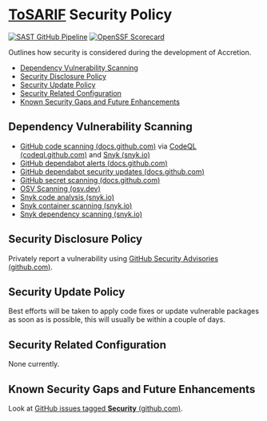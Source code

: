 # [ToSARIF](https://github.com/dbtedman/tosarif) Security Policy

[![SAST GitHub Pipeline](https://img.shields.io/github/actions/workflow/status/dbtedman/tosarif/sast.yml?branch=main&style=for-the-badge&logo=github&label=sast)](https://github.com/dbtedman/tosarif/actions/workflows/sast.yml)
[![OpenSSF Scorecard](https://api.securityscorecards.dev/projects/github.com/dbtedman/tosarif/badge?style=for-the-badge)](https://api.securityscorecards.dev/projects/github.com/dbtedman/tosarif)

Outlines how security is considered during the development of Accretion.

-   [Dependency Vulnerability Scanning](#dependency-vulnerability-scanning)
-   [Security Disclosure Policy](#security-disclosure-policy)
-   [Security Update Policy](#security-update-policy)
-   [Security Related Configuration](#security-related-configuration)
-   [Known Security Gaps and Future Enhancements](#known-security-gaps-and-future-enhancements)

## Dependency Vulnerability Scanning

-   [GitHub code scanning (docs.github.com)](https://docs.github.com/en/code-security/code-scanning/automatically-scanning-your-code-for-vulnerabilities-and-errors/about-code-scanning) via [CodeQL (codeql.github.com)](https://codeql.github.com) and [Snyk (snyk.io)](https://snyk.io)
-   [GitHub dependabot alerts (docs.github.com)](https://docs.github.com/en/code-security/dependabot/dependabot-alerts/about-dependabot-alerts)
-   [GitHub dependabot security updates (docs.github.com)](https://docs.github.com/en/code-security/dependabot/dependabot-security-updates/about-dependabot-security-updates)
-   [GitHub secret scanning (docs.github.com)](https://docs.github.com/en/code-security/secret-scanning/about-secret-scanning)
-   [OSV Scanning (osv.dev)](https://osv.dev/)
-   [Snyk code analysis (snyk.io)](https://snyk.io/product/snyk-code/)
-   [Snyk container scanning (snyk.io)](https://snyk.io/product/container-vulnerability-management/)
-   [Snyk dependency scanning (snyk.io)](https://snyk.io/product/open-source-security-management/)

## Security Disclosure Policy

Privately report a vulnerability using [GitHub Security Advisories (github.com)](https://github.com/dbtedman/tosarif/security/advisories).

## Security Update Policy

Best efforts will be taken to apply code fixes or update vulnerable packages as soon as is possible, this will usually be within a couple of days.

## Security Related Configuration

None currently.

## Known Security Gaps and Future Enhancements

Look at [GitHub issues tagged **Security** (github.com)](https://github.com/dbtedman/tosarif/labels/security).
